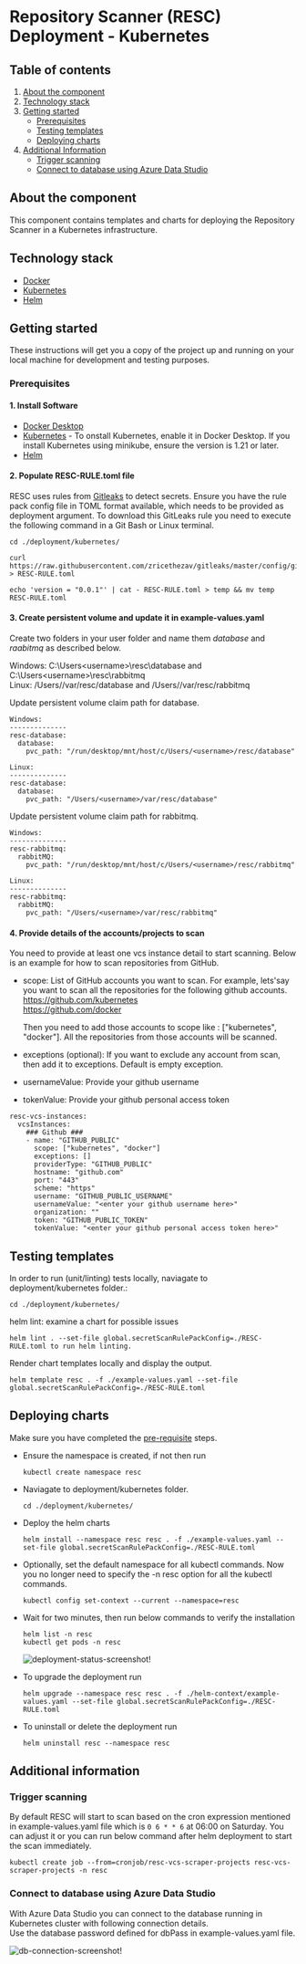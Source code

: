 # Repository Scanner (RESC) Deployment - Kubernetes

<!-- TABLE OF CONTENTS -->
## Table of contents
1. [About the component](#about-the-component)
2. [Technology stack](#technology-stack)
3. [Getting started](#getting-started)
    - [Prerequisites](#prerequisites)
    - [Testing templates](#testing-templates)
    - [Deploying charts](#deploying-charts)
4. [Additional Information](#additional-information)
    - [Trigger scanning](#trigger-scanning)
    - [Connect to database using Azure Data Studio](#connect-to-database-using-azure-data-studio)


<!-- ABOUT THE COMPONENT -->
## About the component
This component contains templates and charts for deploying the Repository Scanner in a Kubernetes infrastructure.

<!-- TECHNOLOGY STACK -->
## Technology stack
* [Docker](https://www.docker.com/)
* [Kubernetes](https://kubernetes.io/)
* [Helm](https://helm.sh/)

<!-- GETTING STARTED -->
## Getting started

These instructions will get you a copy of the project up and running on your local machine for development and testing purposes.

### Prerequisites
#### 1. Install Software
* [Docker Desktop](https://www.docker.com/products/docker-desktop/)
* [Kubernetes](https://docs.docker.com/desktop/kubernetes/) - To onstall Kubernetes, enable it in Docker Desktop. If you install Kubernetes using minikube, ensure the version is 1.21 or later.
* [Helm](https://helm.sh/docs/intro/install/)

#### 2. Populate RESC-RULE.toml file
RESC uses rules from [Gitleaks](https://github.com/zricethezav/gitleaks) to detect secrets.
Ensure you have the rule pack config file in TOML format available, which needs to be provided as deployment argument.
To download this GitLeaks rule you need to execute the following command in a Git Bash or Linux terminal.

```
cd ./deployment/kubernetes/

curl https://raw.githubusercontent.com/zricethezav/gitleaks/master/config/gitleaks.toml > RESC-RULE.toml

echo 'version = "0.0.1"' | cat - RESC-RULE.toml > temp && mv temp RESC-RULE.toml
```

#### 3. Create persistent volume and update it in example-values.yaml
Create two folders in your user folder and name them _database_ and _raabitmq_ as described below.

Windows: C:\Users\<username>\resc\database and C:\Users\<username>\resc\rabbitmq  
Linux: /Users/<username>/var/resc/database and /Users/<username>/var/resc/rabbitmq  

Update persistent volume claim path for database.
```
Windows:
--------------
resc-database:
  database:
    pvc_path: "/run/desktop/mnt/host/c/Users/<username>/resc/database"

Linux:
--------------
resc-database:
  database:
    pvc_path: "/Users/<username>/var/resc/database"
```

Update persistent volume claim path for rabbitmq.
```
Windows:
--------------
resc-rabbitmq:
  rabbitMQ:
    pvc_path: "/run/desktop/mnt/host/c/Users/<username>/resc/rabbitmq"

Linux:
--------------
resc-rabbitmq:
  rabbitMQ:
    pvc_path: "/Users/<username>/var/resc/rabbitmq"
```

#### 4. Provide details of the accounts/projects to scan
You need to provide at least one vcs instance detail to start scanning.
Below is an example for how to scan repositories from GitHub.
* scope: List of GitHub accounts you want to scan.
  For example, lets'say you want to scan all the repositories for the following github accounts.
  https://github.com/kubernetes  
  https://github.com/docker
  
  Then you need to add those accounts to scope like : ["kubernetes", "docker"]. All the repositories from those accounts will be scanned. 
* exceptions (optional): If you want to exclude any account from scan, then add it to exceptions. Default is empty exception.
* usernameValue: Provide your github username
* tokenValue: Provide your github personal access token



```
resc-vcs-instances:
  vcsInstances:
    ### Github ###
    - name: "GITHUB_PUBLIC"
      scope: ["kubernetes", "docker"]
      exceptions: []
      providerType: "GITHUB_PUBLIC"
      hostname: "github.com"
      port: "443"
      scheme: "https"
      username: "GITHUB_PUBLIC_USERNAME"
      usernameValue: "<enter your github username here>"
      organization: ""
      token: "GITHUB_PUBLIC_TOKEN"
      tokenValue: "<enter your github personal access token here>"
```

## Testing templates
In order to run (unit/linting) tests locally, naviagate to deployment/kubernetes folder.:
```
cd ./deployment/kubernetes/
```

helm lint: examine a chart for possible issues
```
helm lint . --set-file global.secretScanRulePackConfig=./RESC-RULE.toml to run helm linting.
```

Render chart templates locally and display the output.
```
helm template resc . -f ./example-values.yaml --set-file global.secretScanRulePackConfig=./RESC-RULE.toml
```

## Deploying charts 
Make sure you have completed the [pre-requisite](#prerequisites) steps.

* Ensure the namespace is created, if not then run 
  ```
  kubectl create namespace resc
  ```
* Naviagate to deployment/kubernetes folder.
  ```
  cd ./deployment/kubernetes/
  ```

* Deploy the helm charts  
  ```
  helm install --namespace resc resc . -f ./example-values.yaml --set-file global.secretScanRulePackConfig=./RESC-RULE.toml
  ```
  
* Optionally, set the default namespace for all kubectl commands. Now you no longer need to specify the -n resc option for all the kubectl commands.
  ```
  kubectl config set-context --current --namespace=resc
  ```

* Wait for two minutes, then run below commands to verify the installation
  ```
  helm list -n resc
  kubectl get pods -n resc
  ```
  ![deployment-status-screenshot!](images/deployment-status.png)
* To upgrade the deployment run 
  ```
  helm upgrade --namespace resc resc . -f ./helm-context/example-values.yaml --set-file global.secretScanRulePackConfig=./RESC-RULE.toml
  ```
* To uninstall or delete the deployment run
  ```
  helm uninstall resc --namespace resc
  ```

## Additional information
### Trigger scanning
By default RESC will start to scan based on the cron expression mentioned in example-values.yaml file which is `0 6 * * 6` at 06:00 on Saturday.
You can adjust it or you can run below command after helm deployment to start the scan immediately.
```
kubectl create job --from=cronjob/resc-vcs-scraper-projects resc-vcs-scraper-projects -n resc
```
### Connect to database using Azure Data Studio
With Azure Data Studio you can connect to the database running in Kubernetes cluster with following connection details.  
Use the database password defined for dbPass in example-values.yaml file.

![db-connection-screenshot!](images/db-connection.png)


